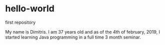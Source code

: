# hello-world
first repository

My name is Dimitris. I am 37 years old and as of the 4th of february, 2019, I started learning Java programming in a full time 3 month seminar.
